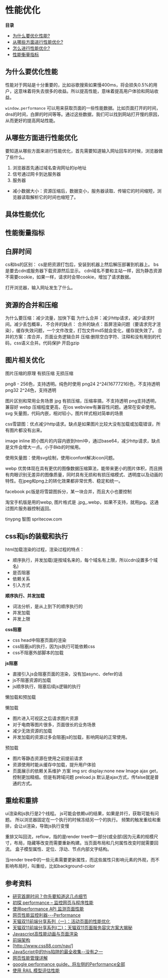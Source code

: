 # 性能优化

**目录**

- [为什么要优化性能?](为什么要优化性能)
- [从哪些方面进行性能优化?](从哪些方面进行性能优化)
- [怎么进行性能优化?](性能优化方案)
- [性能衡量指标](性能衡量指标)

## 为什么要优化性能

性能对于网站是十分重要的，比如谷歌搜索如果慢400ms，将会损失0.5%的用户，这意味着将失去很多的收益。所以提高性能，意味着提高用户体验和网站收益。

`window.performance` 可以用来获取页面的一些性能数据。比如页面打开的时间，dns的时间，白屏的时间等等。通过这些数据，我们可以找到网站打开慢的原因，从而更好的提高网站性能。

## 从哪些方面进行性能优化

要知道从哪些方面来进行性能优化，首先需要知道输入网址回车的时候，浏览器做了些什么。

1. 浏览器首先通过域名查询网址的ip地址
2. 信号通过网卡到达服务器
3. 服务器

- 减小数据大小：资源压缩后，数据变小，服务器读取、传输它的时间缩短，浏览器读取解析它的时间也缩短了。

## 具体性能优化



## 性能衡量指标

## 白屏时间
cs和bs的区别：
cs是把资源打包后，安装到机器上然后解压部署到机器上。
bs是要去cdn或服务器下载资源然后显示。
cdn域名不要和主站一样，因为静态资源不需要cookie，如果一样，请求时会带cookie，增加了请求数据。

打开浏览器，输入网址发生了什么。

## 资源的合并和压缩
为什么要压缩：减少流量，加快下载
为什么合并：减少http请求，减少请求时间。减少丢包概率，
不合并的缺点：
合并的缺点：首屏渲染问题（要请求完才渲染），缓存失效问题，一个文件改变，打包文件md5就会变化，缓存就失效了。
合并的方案：库合并，页面业务逻辑合并
压缩:删除空白字符、注释和没有用到的代码，css语义合并。代码保护
开启gzip
## 图片相关优化

图片压缩的原理
有损压缩
无损压缩


png8 - 256色，支持透明。纯色时使用
png24  2^24(16777216)色，不支持透明
png32  2^24色，支持透明

图片区别和常用业务场景
jpg 有损压缩，压缩率搞，不支持透明
png支持透明，兼容好
webp 压缩程度更高，在ios webview有兼容性问题。通常在安卓使用。
svg 矢量图，代码内嵌，相对较小，图片样式相对简单的场景

css雪碧图：优点减少http请求。缺点是如果图片比较大没有加载或加载错误，所有图片都没有出来。

image inline 把小图片的内容内嵌到html中，通过base64，减少http请求，缺点是文件会增大一点。小于8kb的时候用。

使用矢量图：使用svg绘制，使用iconfont解决icon问题。

webp 优势体现在具有更优的图像数据压缩算法，能带来更小的图片体积，而且拥有肉眼识别无差异的图像质量，同时具有无损和有损压缩模式、透明度以及动画的特性。在jpeg和png上的转化效果都非常优秀、稳定和统一。

facebook pc版是将雪碧图拆分，某一块合并，而且大小也要控制

淘宝手机版是用的webp, 图片格式是 .jpg_.webp，如果不支持，就用jpg。这通过图片服务器控制返回。

tinypng 智图
spritecow.com  

## css和js的装载和执行

html加载渲染的过程，渲染过程的特点：

- 顺序执行，并发加载(是按域名来的，每个域名有上限，所以cdn设置多个域名)
- 是否阻塞
- 依赖关系
- 引入方式

**顺序执行、并发加载**

- 词法分析，是从上到下的顺序执行的
- 并发加载
- 并发上限

**css阻塞**

- css head中阻塞页面的渲染
- css阻塞js的执行，因为js执行可能依赖css
- css不阻塞外部脚本的加载

**js阻塞**

- 直接引入js会阻塞页面的渲染，没有加async、defer的话
- js不阻塞资源的加载
- js顺序执行，阻塞后续js逻辑的执行

懒加载和预加载

懒加载
- 图片进入可视区之后请求图片资源
- 对于电商等图片很多，页面很长的业务场景
- 减少无效资源的加载
- 并发加载的资源过多会阻塞js的加载，影响网站的正常使用。

预加载
- 图片等静态资源在使用之前提前请求
- 资源使用时能从缓存中加载，提升用户体验
- 页面展示的依赖关系维护
方案
img src  display:none
new Image
ajax get，控制更加精细。但是有跨域问题
preload.js  默认是ajax方式，传false就是普通的方式。
## 重绘和重排

ui渲染和js执行是2个线程。
js可能会依赖ui的结果，如果是并行，获取可能有问题。
所以浏览器固定在一个执行的时候冻结另一个的执行。
频繁的触发重绘和重排，会让ui渲染，导致js执行变慢

重排又叫回流，reflow，指的是render tree中一部分(或全部)因为元素的规模尺寸，布局，隐藏等改变而需要重新构建。当页面布局和几何属性改变时就需要回流。
盒子模型属性、定位、浮动、节点内部文字结构。

当render tree中的一些元素需要更新属性，而这些属性只影响元素的外观，而不影响布局时，叫重绘，比如background-color

## 参考资料

- [研究首屏时间？你先要知道这几点细节](http://www.alloyteam.com/2016/01/points-about-resource-loading/)
- [初探 performance – 监控网页与程序性能](http://www.alloyteam.com/2015/09/explore-performance/)
- [使用performance API 监测页面性能](http://www.alloyteam.com/2012/11/performance-api-monitoring-page-performance/)
- [网页性能监控利器---Performance](http://www.imweb.io/topic/597f3cb01e8320bb61cf3aa8)
- [天猫双11前端分享系列（一）：活动页面的性能优化](https://github.com/tmallfe/tmallfe.github.io/issues/25)
- [天猫双11前端分享系列(二)：天猫双11页面服务容灾方案大揭秘](https://github.com/tmallfe/tmallfe.github.io/issues/26)
- [Javascript高性能动画与页面渲染](http://www.infoq.com/cn/articles/javascript-high-performance-animation-and-page-rendering)
- [前端架构](http://saito.im/note/The-Architecture-of-F2E/)
- [http://www.css88.com/nav/]
- [JavaScript中的this陷阱的最全收集--没有之一](https://segmentfault.com/a/1190000002640298#articleHeader1)
- [网页性能管理详解](http://www.ruanyifeng.com/blog/2015/09/web-page-performance-in-depth.html)
- [google performance guide，将左侧的Performance全部](https://developers.google.com/web/fundamentals/performance/why-performance-matters/)
- [使用 RAIL 模型评估性能](https://developers.google.com/web/fundamentals/performance/rail?hl=zh-cn)